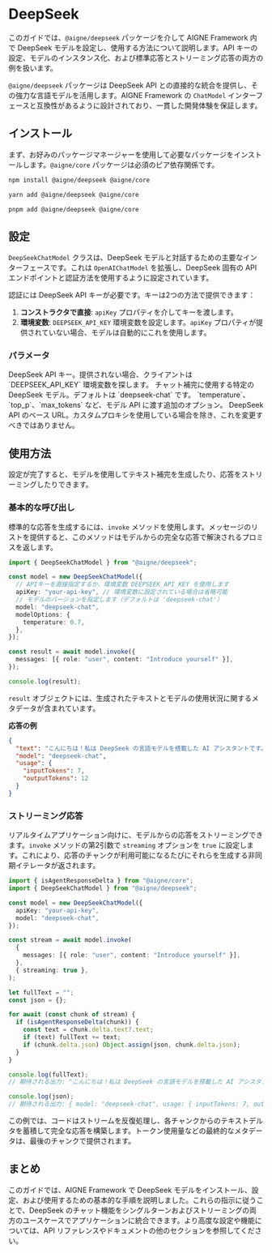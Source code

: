 # DeepSeek

このガイドでは、`@aigne/deepseek` パッケージを介して AIGNE Framework 内で DeepSeek モデルを設定し、使用する方法について説明します。API キーの設定、モデルのインスタンス化、および標準応答とストリーミング応答の両方の例を扱います。

`@aigne/deepseek` パッケージは DeepSeek API との直接的な統合を提供し、その強力な言語モデルを活用します。AIGNE Framework の `ChatModel` インターフェースと互換性があるように設計されており、一貫した開発体験を保証します。

## インストール

まず、お好みのパッケージマネージャーを使用して必要なパッケージをインストールします。`@aigne/core` パッケージは必須のピア依存関係です。

```bash tabs
npm install @aigne/deepseek @aigne/core
```

```bash tabs
yarn add @aigne/deepseek @aigne/core
```

```bash tabs
pnpm add @aigne/deepseek @aigne/core
```

## 設定

`DeepSeekChatModel` クラスは、DeepSeek モデルと対話するための主要なインターフェースです。これは `OpenAIChatModel` を拡張し、DeepSeek 固有の API エンドポイントと認証方法を使用するように設定されています。

認証には DeepSeek API キーが必要です。キーは2つの方法で提供できます：

1.  **コンストラクタで直接**: `apiKey` プロパティを介してキーを渡します。
2.  **環境変数**: `DEEPSEEK_API_KEY` 環境変数を設定します。`apiKey` プロパティが提供されていない場合、モデルは自動的にこれを使用します。

### パラメータ

<x-field-group>
  <x-field data-name="apiKey" data-type="string" data-required="false">
    <x-field-desc markdown>DeepSeek API キー。提供されない場合、クライアントは `DEEPSEEK_API_KEY` 環境変数を探します。</x-field-desc>
  </x-field>
  <x-field data-name="model" data-type="string" data-default="deepseek-chat" data-required="false">
    <x-field-desc markdown>チャット補完に使用する特定の DeepSeek モデル。デフォルトは `deepseek-chat` です。</x-field-desc>
  </x-field>
  <x-field data-name="modelOptions" data-type="object" data-required="false">
    <x-field-desc markdown>`temperature`、`top_p`、`max_tokens` など、モデル API に渡す追加のオプション。</x-field-desc>
  </x-field>
  <x-field data-name="baseURL" data-type="string" data-default="https://api.deepseek.com" data-required="false">
    <x-field-desc markdown>DeepSeek API のベース URL。カスタムプロキシを使用している場合を除き、これを変更すべきではありません。</x-field-desc>
  </x-field>
</x-field-group>

## 使用方法

設定が完了すると、モデルを使用してテキスト補完を生成したり、応答をストリーミングしたりできます。

### 基本的な呼び出し

標準的な応答を生成するには、`invoke` メソッドを使用します。メッセージのリストを提供すると、このメソッドはモデルからの完全な応答で解決されるプロミスを返します。

```typescript 基本的な使用方法 icon=logos:typescript
import { DeepSeekChatModel } from "@aigne/deepseek";

const model = new DeepSeekChatModel({
  // APIキーを直接指定するか、環境変数 DEEPSEEK_API_KEY を使用します
  apiKey: "your-api-key", // 環境変数に設定されている場合は省略可能
  // モデルのバージョンを指定します（デフォルトは 'deepseek-chat'）
  model: "deepseek-chat",
  modelOptions: {
    temperature: 0.7,
  },
});

const result = await model.invoke({
  messages: [{ role: "user", content: "Introduce yourself" }],
});

console.log(result);
```

`result` オブジェクトには、生成されたテキストとモデルの使用状況に関するメタデータが含まれています。

**応答の例**

```json
{
  "text": "こんにちは！私は DeepSeek の言語モデルを搭載した AI アシスタントです。",
  "model": "deepseek-chat",
  "usage": {
    "inputTokens": 7,
    "outputTokens": 12
  }
}
```

### ストリーミング応答

リアルタイムアプリケーション向けに、モデルからの応答をストリーミングできます。`invoke` メソッドの第2引数で `streaming` オプションを `true` に設定します。これにより、応答のチャンクが利用可能になるたびにそれらを生成する非同期イテレータが返されます。

```typescript ストリーミング応答 icon=logos:typescript
import { isAgentResponseDelta } from "@aigne/core";
import { DeepSeekChatModel } from "@aigne/deepseek";

const model = new DeepSeekChatModel({
  apiKey: "your-api-key",
  model: "deepseek-chat",
});

const stream = await model.invoke(
  {
    messages: [{ role: "user", content: "Introduce yourself" }],
  },
  { streaming: true },
);

let fullText = "";
const json = {};

for await (const chunk of stream) {
  if (isAgentResponseDelta(chunk)) {
    const text = chunk.delta.text?.text;
    if (text) fullText += text;
    if (chunk.delta.json) Object.assign(json, chunk.delta.json);
  }
}

console.log(fullText);
// 期待される出力: "こんにちは！私は DeepSeek の言語モデルを搭載した AI アシスタントです。"

console.log(json);
// 期待される出力: { model: "deepseek-chat", usage: { inputTokens: 7, outputTokens: 12 } }
```

この例では、コードはストリームを反復処理し、各チャンクからのテキストデルタを蓄積して完全な応答を構築します。トークン使用量などの最終的なメタデータは、最後のチャンクで提供されます。

## まとめ

このガイドでは、AIGNE Framework で DeepSeek モデルをインストール、設定、および使用するための基本的な手順を説明しました。これらの指示に従うことで、DeepSeek のチャット機能をシングルターンおよびストリーミングの両方のユースケースでアプリケーションに統合できます。より高度な設定や機能については、API リファレンスやドキュメントの他のセクションを参照してください。
